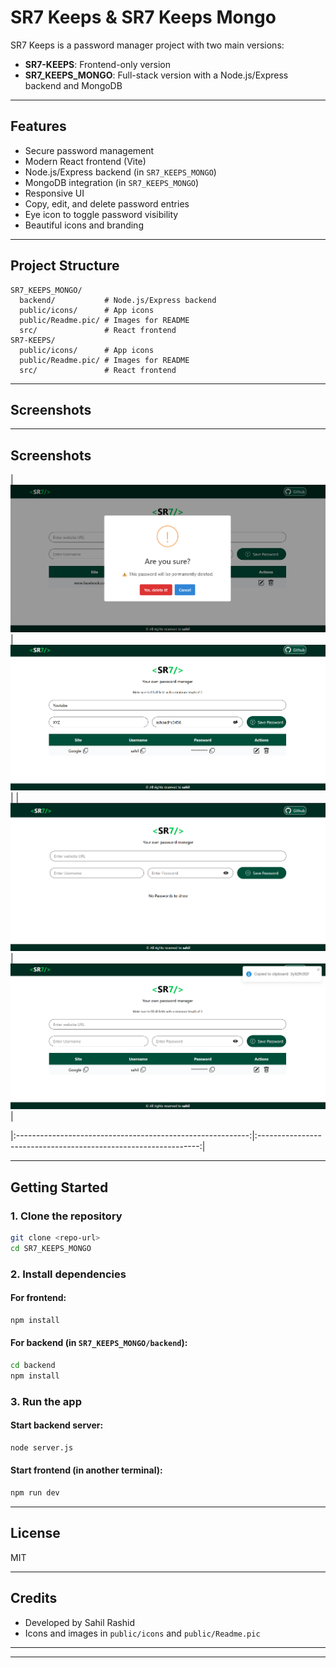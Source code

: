 # SR7 Keeps & SR7 Keeps Mongo

SR7 Keeps is a password manager project with two main versions:
- **SR7-KEEPS**: Frontend-only version
- **SR7_KEEPS_MONGO**: Full-stack version with a Node.js/Express backend and MongoDB

---

## Features
- Secure password management
- Modern React frontend (Vite)
- Node.js/Express backend (in `SR7_KEEPS_MONGO`)
- MongoDB integration (in `SR7_KEEPS_MONGO`)
- Responsive UI
- Copy, edit, and delete password entries
- Eye icon to toggle password visibility
- Beautiful icons and branding

---

## Project Structure

```
SR7_KEEPS_MONGO/
  backend/           # Node.js/Express backend
  public/icons/      # App icons
  public/Readme.pic/ # Images for README
  src/               # React frontend
SR7-KEEPS/
  public/icons/      # App icons
  public/Readme.pic/ # Images for README
  src/               # React frontend
```

---

## Screenshots



---

## Screenshots

| ![image.png](./PasswordManager/SR7-KEEPS/public/Readme.pic/image.png) 
| ![image copy.png](./PasswordManager/SR7-KEEPS/public/Readme.pic/image%20copy.png) |
|![image copy 2.png](./PasswordManager/SR7-KEEPS/public/Readme.pic/image%20copy%202.png) |
![image copy 3.png](./PasswordManager/SR7-KEEPS/public/Readme.pic/image%20copy%203.png) |

|:----------------------------------------------------------:|:---------------------------------------------------------------:|

---

## Getting Started

### 1. Clone the repository
```sh
git clone <repo-url>
cd SR7_KEEPS_MONGO
```

### 2. Install dependencies
#### For frontend:
```sh
npm install
```
#### For backend (in `SR7_KEEPS_MONGO/backend`):
```sh
cd backend
npm install
```

### 3. Run the app
#### Start backend server:
```sh
node server.js
```
#### Start frontend (in another terminal):
```sh
npm run dev
```

---

## License
MIT

---

## Credits
- Developed by Sahil Rashid
- Icons and images in `public/icons` and `public/Readme.pic`



---


---


